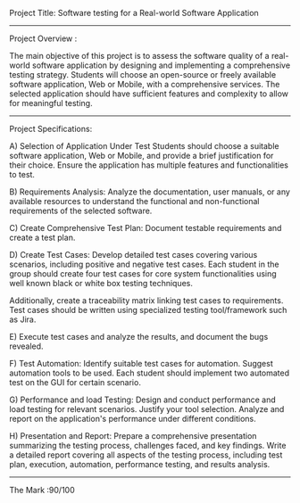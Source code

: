Project Title: Software testing for a Real-world Software Application


_________________________________________________________________________________


Project Overview : 

The main objective of this project is to assess the software quality of a real-world software 
application by designing and implementing a comprehensive testing strategy. Students will 
choose an open-source or freely available software application, Web or Mobile, with a 
comprehensive services. The selected application should have sufficient features and complexity 
to allow for meaningful testing. 

____________________________________________________________________________________

Project Specifications:

A) Selection of Application Under Test
Students should choose a suitable software application, Web or Mobile, and provide a brief 
justification for their choice.
Ensure the application has multiple features and functionalities to test.

B) Requirements Analysis:
Analyze the documentation, user manuals, or any available resources to understand the 
functional and non-functional requirements of the selected software.

C) Create Comprehensive Test Plan: Document testable requirements and create a test plan.

D) Create Test Cases: Develop detailed test cases covering various scenarios, including positive 
and negative test cases. Each student in the group should create four test cases for core system 
functionalities using well known black or white box testing techniques.

Additionally, create a traceability matrix linking test cases to requirements. Test cases should be 
written using specialized testing tool/framework such as Jira.

E) Execute test cases and analyze the results, and document the bugs revealed.

F) Test Automation:
Identify suitable test cases for automation. Suggest automation tools to be used. Each student 
should implement two automated test on the GUI for certain scenario.

G) Performance and load Testing:
Design and conduct performance and load testing for relevant scenarios. Justify your tool 
selection.
Analyze and report on the application's performance under different conditions.

H) Presentation and Report:
Prepare a comprehensive presentation summarizing the testing process, challenges faced, and 
key findings.
Write a detailed report covering all aspects of the testing process, including test plan, execution, 
automation, performance testing, and results analysis.

_________________________________________________________________________________________________ 





The Mark :90/100  


